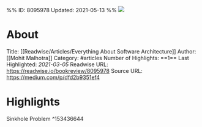 %%
ID: 8095978
Updated: 2021-05-13
%%
![](https://readwise-assets.s3.amazonaws.com/static/images/article1.be68295a7e40.png)

# About
Title: [[Readwise/Articles/Everything About Software Architecture]]
Author: [[Mohit Malhotra]]
Category: #articles
Number of Highlights: ==1==
Last Highlighted: *2021-03-05*
Readwise URL: https://readwise.io/bookreview/8095978
Source URL: https://medium.com/p/dfd2b9351ef4


# Highlights 
Sinkhole Problem  ^153436644

